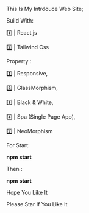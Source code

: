 This Is My Intrdouce Web Site;

Build With:

1️⃣ | React js

2️⃣ | Tailwind Css

Property :

1️⃣ | Responsive,

2️⃣ | GlassMorphism,

3️⃣ | Black & White,

4️⃣ | Spa (Single Page App),

5️⃣ | NeoMorphism

For Start:
<div style="backgroun-color:#111 ; color:"#ffff"> 
<b> npm start </b>
</div>


Then :

<b>  npm start   </b>


Hope You Like It 

Please Star If You Like It 
